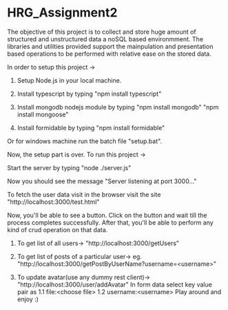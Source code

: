# HRG_Assignment2
The objective of this project is to collect and store huge amount of structured and unstructured data a noSQL based environmment. The libraries and utilities provided support the mainpulation and presentation based operations to be performed with relative ease on the stored data.

In order to setup this project ->

1. Setup Node.js in your local machine.

2. Install typescript by typing 
      "npm install typescript"

3. Install mongodb nodejs module by typing
      "npm install mongodb"
      "npm install mongoose"

4. Install formidable by typing
      "npm install formidable"

Or for windows machine run the batch file "setup.bat".

Now, the setup part is over. To run this project ->

Start the server by typing 
      "node ./server.js"
 
 Now you should see the message 
      "Server listening at port 3000..."
  
  To fetch the user data visit in the browser visit the site
       "http://localhost:3000/test.html"
  
  Now, you'll be able to see a button. Click on the button and wait till the process completes successfully. After that, you'll be able 
  to perform any kind of crud operation on that data. 
  
  1. To get list of all users->
        "http://localhost:3000/getUsers"
  
  2. To get list of posts of a particular user->
     eg.  "http://localhost:3000/getPostByUserName?username=\<username\>"
  
  3. To update avatar(use any dummy rest client)->
          "http://localhost:3000/user/addAvatar"
     In form data select key value pair as 
        1.1 file:\<choose file\>
        1.2 username:\<username\>
  Play around and enjoy :)
